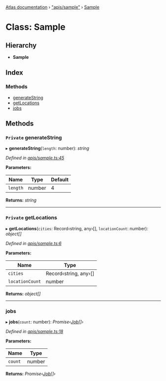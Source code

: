 [Atlas documentation](../globals.md) › ["apis/sample"](../modules/_apis_sample_.md) › [Sample](_apis_sample_.sample.md)

# Class: Sample

## Hierarchy

* **Sample**

## Index

### Methods

* [generateString](_apis_sample_.sample.md#private-generatestring)
* [getLocations](_apis_sample_.sample.md#private-getlocations)
* [jobs](_apis_sample_.sample.md#jobs)

## Methods

### `Private` generateString

▸ **generateString**(`length`: number): *string*

*Defined in [apis/sample.ts:45](https://github.com/chronark/atlas/blob/77d7c19/src/apis/sample.ts#L45)*

**Parameters:**

Name | Type | Default |
------ | ------ | ------ |
`length` | number | 4 |

**Returns:** *string*

___

### `Private` getLocations

▸ **getLocations**(`cities`: Record‹string, any›[], `locationCount`: number): *object[]*

*Defined in [apis/sample.ts:6](https://github.com/chronark/atlas/blob/77d7c19/src/apis/sample.ts#L6)*

**Parameters:**

Name | Type |
------ | ------ |
`cities` | Record‹string, any›[] |
`locationCount` | number |

**Returns:** *object[]*

___

###  jobs

▸ **jobs**(`count`: number): *Promise‹[Job](../interfaces/_types_customtypes_.job.md)[]›*

*Defined in [apis/sample.ts:18](https://github.com/chronark/atlas/blob/77d7c19/src/apis/sample.ts#L18)*

**Parameters:**

Name | Type |
------ | ------ |
`count` | number |

**Returns:** *Promise‹[Job](../interfaces/_types_customtypes_.job.md)[]›*
